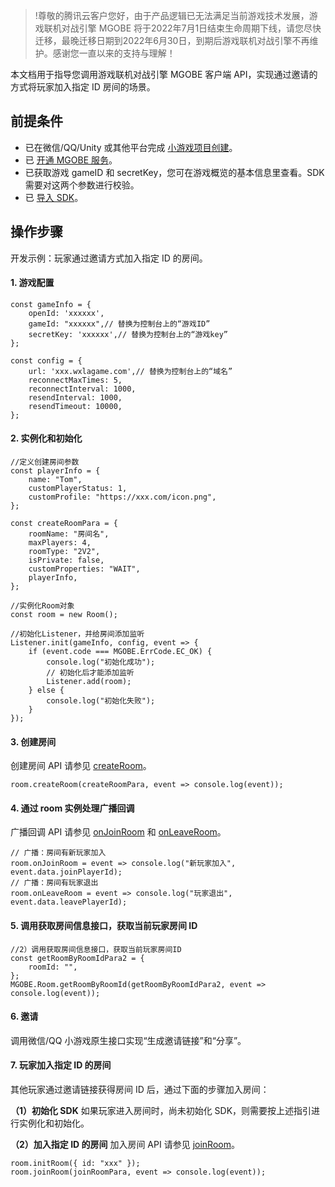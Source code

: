 >!尊敬的腾讯云客户您好，由于产品逻辑已无法满足当前游戏技术发展，游戏联机对战引擎 MGOBE 将于2022年7月1日结束生命周期下线，请您尽快迁移，最晚迁移日期到2022年6月30日，到期后游戏联机对战引擎不再维护。感谢您一直以来的支持与理解！



本文档用于指导您调用游戏联机对战引擎 MGOBE 客户端 API，实现通过邀请的方式将玩家加入指定 ID 房间的场景。

## 前提条件
- 已在微信/QQ/Unity 或其他平台完成 [小游戏项目创建](https://cloud.tencent.com/document/product/1038/33300)。
- 已 [开通 MGOBE 服务](https://cloud.tencent.com/document/product/1038/33299)。
- 已获取游戏 gameID 和 secretKey，您可在游戏概览的基本信息里查看。SDK 需要对这两个参数进行校验。
- 已 [导入 SDK](https://cloud.tencent.com/document/product/1038/33301)。

## 操作步骤
开发示例：玩家通过邀请方式加入指定 ID 的房间。

#### 1. 游戏配置
```
const gameInfo = {
    openId: 'xxxxxx',
    gameId: "xxxxxx",// 替换为控制台上的“游戏ID”
    secretKey: 'xxxxxx',// 替换为控制台上的“游戏key”
};

const config = {
    url: 'xxx.wxlagame.com',// 替换为控制台上的“域名”
    reconnectMaxTimes: 5,
    reconnectInterval: 1000,
    resendInterval: 1000,
    resendTimeout: 10000,
};
```


#### 2. 实例化和初始化

```
//定义创建房间参数
const playerInfo = {
    name: "Tom",
    customPlayerStatus: 1,
    customProfile: "https://xxx.com/icon.png",
};

const createRoomPara = {
    roomName: "房间名",
    maxPlayers: 4,
    roomType: "2V2",
    isPrivate: false,
    customProperties: "WAIT",
    playerInfo,
};

//实例化Room对象
const room = new Room();

//初始化Listener，并给房间添加监听
Listener.init(gameInfo, config, event => {
    if (event.code === MGOBE.ErrCode.EC_OK) {
        console.log("初始化成功");
        // 初始化后才能添加监听
        Listener.add(room);
    } else {
        console.log("初始化失败");
    }
});
```
#### 3. 创建房间
创建房间 API 请参见 [createRoom](https://cloud.tencent.com/document/product/1038/33339#createroom)。
```
room.createRoom(createRoomPara, event => console.log(event));
```


#### 4. 通过 room 实例处理广播回调
广播回调 API 请参见 [onJoinRoom](https://cloud.tencent.com/document/product/1038/33339#onjoinroom) 和 [onLeaveRoom](https://cloud.tencent.com/document/product/1038/33339#onleaveroom)。
```
// 广播：房间有新玩家加入
room.onJoinRoom = event => console.log("新玩家加入", event.data.joinPlayerId);
// 广播：房间有玩家退出
room.onLeaveRoom = event => console.log("玩家退出", event.data.leavePlayerId);
```
#### 5. 调用获取房间信息接口，获取当前玩家房间 ID
```
//2）调用获取房间信息接口，获取当前玩家房间ID
const getRoomByRoomIdPara2 = {
    roomId: "",
};
MGOBE.Room.getRoomByRoomId(getRoomByRoomIdPara2, event => console.log(event));

```
#### 6. 邀请
调用微信/QQ 小游戏原生接口实现“生成邀请链接”和“分享”。

#### 7. 玩家加入指定 ID 的房间
其他玩家通过邀请链接获得房间 ID 后，通过下面的步骤加入房间：

**（1）初始化 SDK**
如果玩家进入房间时，尚未初始化 SDK，则需要按上述指引进行实例化和初始化。


**（2）加入指定 ID 的房间**
加入房间 API 请参见 [joinRoom](https://cloud.tencent.com/document/product/1038/33339#joinroom)。
```
room.initRoom({ id: "xxx" });
room.joinRoom(joinRoomPara, event => console.log(event));

```





